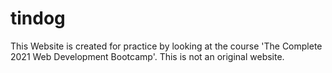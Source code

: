 # tindog
This Website is created for practice by looking at the course 'The Complete 2021 Web Development Bootcamp'. This is not an original website. 
